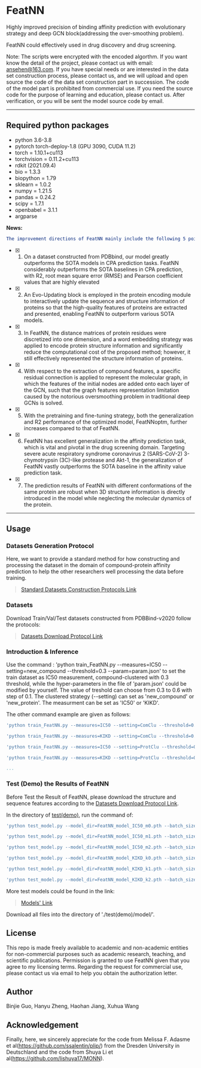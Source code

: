 # FeatNN
Highly improved precision of binding affinity prediction with evolutionary strategy and deep GCN block(addressing the over-smoothing problem).


FeatNN could effectively used in drug discovery and drug screening.

Note: The scripts were encrypted with the encoded algorthm. If you want know the detail of the project, please contact us with email: ansehen@163.com. If you have special needs or are interested in the data set construction process, please contact us, and we will upload and open source the code of the data set construction part in succession. The code of the model part is prohibited from commercial use. If you need the source code for the purpose of learning and education, please contact us. After verification, or you will be sent the model source code by email.
___  

## Required python packages
- python 3.6-3.8
- pytorch torch-deploy-1.8 (GPU 3090, CUDA 11.2)
- torch = 1.10.1+cu113
- torchvision = 0.11.2+cu113
- rdkit (2021.09.4)
- bio = 1.3.3
- biopython = 1.79
- sklearn = 1.0.2
- numpy = 1.21.5
- pandas = 0.24.2
- scipy = 1.7.1
- openbabel = 3.1.1
- argparse


**News:**    
```yaml
The improvement directions of FeatNN mainly include the following 5 points:  
```  
- [x] 1. On a dataset constructed from PDBbind, our model greatly outperforms the SOTA models in CPA prediction tasks. FeatNN considerably outperforms the SOTA baselines in CPA prediction, with R2, root mean square error (RMSE) and Pearson coefficient values that are highly elevated  
- [x] 2. An Evo-Updating block is employed in the protein encoding module to interactively update the sequence and structure information of proteins so that the high-quality features of proteins are extracted and presented, enabling FeatNN to outperform various SOTA models.  
- [x] 3. In FeatNN, the distance matrices of protein residues were discretized into one dimension, and a word embedding strategy was applied to encode protein structure information and significantly reduce the computational cost of the proposed method; however, it still effectively represented the structure information of proteins. 
- [x] 4. With respect to the extraction of compound features, a specific residual connection is applied to represent the molecular graph, in which the features of the initial nodes are added onto each layer of the GCN, such that the graph features representation limitation caused by the notorious oversmoothing problem in traditional deep GCNs is solved.
- [x] 5. With the pretraining and fine-tuning strategy, both the generalization and R2 performance of the optimized model, FeatNNoptm, further increases compared to that of FeatNN.
- [x] 6. FeatNN has excellent generalization in the affinity prediction task, which is vital and pivotal in the drug screening domain. Targeting severe acute respiratory syndrome coronavirus 2 (SARS-CoV-2) 3-chymotrypsin (3C)-like protease and Akt-1, the generalization of FeatNN vastly outperforms the SOTA baseline in the affinity value prediction task.
- [x] 7. The prediction results of FeatNN with different conformations of the same protein are robust when 3D structure information is directly introduced in the model while neglecting the molecular dynamics of the protein.

------

## Usage 
### Datasets Generation Protocol
Here, we want to provide a standard method for how constructing and processing the dataset in the domain of compound-protein affinity prediction to help the other researchers well processing the data before training.
  > [Standard Datasets Construction Protocols Link](https://github.com/StarLight1212/FeatNN/blob/main/DataGenerates/Dataset_Construction_Protocols.md)


### Datasets
Download Train/Val/Test datasets constructed from PDBBind-v2020 follow the protocols:  
  > [Datasets Download Protocol Link](https://github.com/StarLight1212/FeatNN/blob/main/Datasets/Download_Dataset_from_GoogleDrive.md)

### Introduction & Inference

Use the command : 'python train_FeatNN.py --measures=IC50 --setting=new_compound --threshold=0.3 --param=param.json' to set the train dataset as IC50 measurement, compound-clustered with 0.3 threshold, while the hyper-parameters in the file of 'param.json' could be modified by yourself. The value of treshold can choose from 0.3 to 0.6 with step of 0.1. The clustered strategy (--setting) can set as 'new_compound' or 'new_protein'. The measurment can be set as 'IC50' or 'KIKD'.


The other command example are given as follows:
```yaml
'python train_FeatNN.py --measures=IC50 --setting=ComClu --threshold=0.3 --param=param.json --batch_size=16'

'python train_FeatNN.py --measures=KIKD --setting=ComClu --threshold=0.3 --param=param.json --batch_size=16'

'python train_FeatNN.py --measures=IC50 --setting=ProtClu --threshold=0.3 --param=param.json --batch_size=16'

'python train_FeatNN.py --measures=KIKD --setting=ProtClu --threshold=0.6 --param=param.json --batch_size=16'

...
```  
### Test (Demo) the Results of FeatNN
Before Test the Result of FeatNN, please download the structure and sequence features according to the [Datasets Download Protocol Link](https://github.com/StarLight1212/FeatNN/blob/main/Datasets/Download_Dataset_from_GoogleDrive.md).

In the directory of [test(demo)](https://github.com/StarLight1212/FeatNN/tree/main/test(demo)), run the command of:
```yaml
'python test_model.py --model_dir=FeatNN_model_IC50_m0.pth --batch_size=16 --measures=IC50'

'python test_model.py --model_dir=FeatNN_model_IC50_m1.pth --batch_size=16 --measures=IC50'

'python test_model.py --model_dir=FeatNN_model_IC50_m2.pth --batch_size=16 --measures=IC50'

'python test_model.py --model_dir=FeatNN_model_KIKD_k0.pth --batch_size=16 --measures=KIKD'

'python test_model.py --model_dir=FeatNN_model_KIKD_k1.pth --batch_size=16 --measures=KIKD'

'python test_model.py --model_dir=FeatNN_model_KIKD_k2.pth --batch_size=16 --measures=KIKD'
```  
More test models could be found in the link: 
 > [Models' Link](https://drive.google.com/drive/folders/1ZLciROL7MPn0PY63Bd6HMCFE7fDPDg4c?usp=share_link)

Download all files into the directory of './test(demo)/model/'.

## License  
This repo is made freely available to academic and non-academic entities for non-commercial purposes such as academic research, teaching, and scientific publications. Permission is granted to use FeatNN given that you agree to my licensing terms. Regarding the request for commercial use, please contact us via email to help you obtain the authorization letter.  

## Author  
Binjie Guo, Hanyu Zheng, Haohan Jiang, Xuhua Wang


## Acknowledgement
Finally, here, we sincerely appreciate for the code from Melissa F. Adasme et al(https://github.com/ssalentin/plip/) from the Dresden University in Deutschland and the code from Shuya Li et al(https://github.com/lishuya17/MONN).
